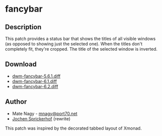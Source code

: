 fancybar
========

Description
-----------
This patch provides a status bar that shows the titles of all visible windows
(as opposed to showing just the selected one). When the titles don't completely
fit, they're cropped. The title of the selected window is inverted.

Download
--------
* [dwm-fancybar-5.6.1.diff](dwm-fancybar-5.6.1.diff)
* [dwm-fancybar-6.1.diff](dwm-fancybar-6.1.diff)
* [dwm-fancybar-6.2.diff](dwm-fancybar-6.2.diff)

Author
------
* Mate Nagy - <mnagy@port70.net>
* [Jochen Sprickerhof](mailto:project@firstname.lastname.de) (rewrite)

This patch was inspired by the decorated tabbed layout of Xmonad.
